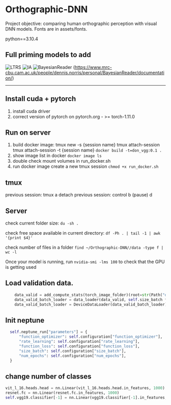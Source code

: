 # Orthographic-DNN
Project objective: comparing human orthographic perception with visual DNN models.
Fonts are in assets/fonts.

python==3.10.4


## Full priming models to add
![LTRS](http://www.adelmanlab.org/ltrs/)
![IA](http://www.pc.rhul.ac.uk/staff/c.davis/SpatialCodingModel/)
![BayesianReader](https://www.mrc-cbu.cam.ac.uk/personal/dennis.norris/personal/BayesianReader/)
(https://www.mrc-cbu.cam.ac.uk/people/dennis.norris/personal/BayesianReader/documentation/)

---

## Install cuda + pytorch
1. install cuda driver
2. correct version of pytorch on pytorch.org - >= torch-1.11.0

## Run on server
1. build docker image: 
    tmux new -s {session name}
    tmux attach-session
    tmux attach-session -t {session name}
    ```docker build -t=don_vgg:0.1 .```
2. show image list in docker
    ```docker image ls```
3. double check mount volumes in run_docker.sh
4. run docker image
    create a new tmux session
    ```chmod +x run_docker.sh```

## tmux
previous session: tmux a
detach previous session: control b (pause) d

## Server
check current folder size: 
```du -sh .```

check free space available in current directory:
```df -Ph . | tail -1 | awk '{print $4}'```

check number of files in a folder
```find ~/Orthographic-DNN//data -type f | wc -l```

Once your model is running, run `nvidia-smi -lms 100` to check that the GPU is getting used

## Load validation data.
```python
    data_valid = add_compute_stats(torch_image_folder)(root=str(Path("data") / "data_valid"))
    data_valid_batch_loader = data_loader(data_valid, self.size_batch * 2, num_workers=4, pin_memory=True)
    data_valid_batch_loader = DeviceDataLoader(data_valid_batch_loader)
```

## Init neptune
```python
  self.neptune_run["parameters"] = {
      "function_optimizer": self.configuration["function_optimizer"],
      "rate_learning": self.configuration["rate_learning"],
      "function_loss": self.configuration["function_loss"],
      "size_batch": self.configuration["size_batch"],
      "num_epochs": self.configuration["num_epochs"],
  }
```

## change number of classes
```python
vit_l_16.heads.head = nn.Linear(vit_l_16.heads.head.in_features, 1000)
resnet.fc = nn.Linear(resnet.fc.in_features, 1000)
self.vgg19.classifier[-1] = nn.Linear(vgg19.classifier[-1].in_features, 5000)
```


